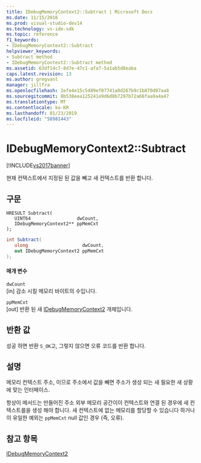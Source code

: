 ```yaml
---
title: IDebugMemoryContext2::Subtract | Microsoft Docs
ms.date: 11/15/2016
ms.prod: visual-studio-dev14
ms.technology: vs-ide-sdk
ms.topic: reference
f1_keywords:
- IDebugMemoryContext2::Subtract
helpviewer_keywords:
- Subtract method
- IDebugMemoryContext2::Subtract method
ms.assetid: 63df14c7-8d7e-47c1-afa7-5a1ab5d8eaba
caps.latest.revision: 13
ms.author: gregvanl
manager: jillfra
ms.openlocfilehash: 2efe4e15c5489ef07741a0d267b9c1b870d07aa8
ms.sourcegitcommit: 8b538eea125241e9d6d8b7297b72a66faa9a4a47
ms.translationtype: MT
ms.contentlocale: ko-KR
ms.lasthandoff: 01/23/2019
ms.locfileid: "58981443"
---
```

# <a name="idebugmemorycontext2subtract"></a>IDebugMemoryContext2::Subtract
[!INCLUDE[vs2017banner](../../../includes/vs2017banner.md)]

현재 컨텍스트에서 지정된 된 값을 빼고 새 컨텍스트를 반환 합니다.  
  
## <a name="syntax"></a>구문  
  
```cpp#  
HRESULT Subtract(   
   UINT64                 dwCount,  
   IDebugMemoryContext2** ppMemCxt  
);  
```  
  
```csharp  
int Subtract(  
   ulong                    dwCount,   
   out IDebugMemoryContext2 ppMemCxt  
);  
```  
  
#### <a name="parameters"></a>매개 변수  
 `dwCount`  
 [in] 감소 시킬 메모리 바이트의 수입니다.  
  
 `ppMemCxt`  
 [out] 반환 된 새 [IDebugMemoryContext2](../../../extensibility/debugger/reference/idebugmemorycontext2.md) 개체입니다.  
  
## <a name="return-value"></a>반환 값  
 성공 하면 반환 `S_OK`고, 그렇지 않으면 오류 코드를 반환 합니다.  
  
## <a name="remarks"></a>설명  
 메모리 컨텍스트 주소, 이므로 주소에서 값을 빼면 주소가 생성 되는 새 필요한 새 상황에 맞는 인터페이스.  
  
 항상이 메서드는 만들어진 주소 외부 메모리 공간이이 컨텍스트와 연결 된 경우에 새 컨텍스트를을 생성 해야 합니다. 새 컨텍스트에 없는 메모리를 할당할 수 있습니다 하거나이 유일한 예외는 `ppMemCxt` null 값인 경우 (즉, 오류).  
  
## <a name="see-also"></a>참고 항목  
 [IDebugMemoryContext2](../../../extensibility/debugger/reference/idebugmemorycontext2.md)
